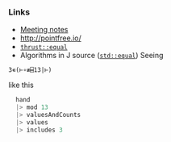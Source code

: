 ### Links

* [Meeting notes](https://code.jsoftware.com/wiki/NYCJUG/2021-03-09)
* http://pointfree.io/
* [`thrust::equal`](https://thrust.github.io/doc/group__comparisons_gad90af5f86ba9092cd92c0ae4ebd8d677.html#gad90af5f86ba9092cd92c0ae4ebd8d677)
* Algorithms in J source ([`std::equal`](https://github.com/codereport/jsource/blob/de91efce021f9e184113527d01a1e3bb373b3079/jsrc/verbs/dyadic/take_drop.cpp#L78))
Seeing 
```apl
3∊(⊢∘≢⌸13|⊢)
```
like this
```elixir
  hand
  |> mod 13
  |> valuesAndCounts 
  |> values
  |> includes 3
```

